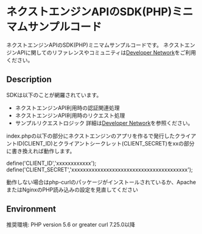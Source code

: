 # ネクストエンジンAPIのSDK(PHP)ミニマムサンプルコード
ネクストエンジンAPIのSDK(PHP)ミニマムサンプルコードです。
ネクストエンジンAPIに関してのリファレンスやコミュニティは[Developer Network](https://developer.next-engine.com/)をご利用ください。

## Description
SDKは以下のことが網羅されています。

- ネクストエンジンAPI利用時の認証関連処理
- ネクストエンジンAPI利用時のリクエスト処理
- サンプルリクエストロジック
詳細は[Developer Network](https://developer.next-engine.com/)を参照ください。

index.phpの以下の部分にネクストエンジンのアプリを作るで発行したクライアントID(CLIENT_ID)とクライアントシークレット(CLIENT_SECRET)をxxの部分に書き換えれば動作します。

define('CLIENT_ID','xxxxxxxxxxxx');
define('CLIENT_SECRET','xxxxxxxxxxxxxxxxxxxxxxxxxxxxxxxxxxxxxxxx');

動作しない場合はphp-curlのパッケージがインストールされているか、ApacheまたはNginxのPHP読み込みの設定を見直してください

## Environment
推奨環境: PHP version 5.6 or greater
curl 7.25.0以降
